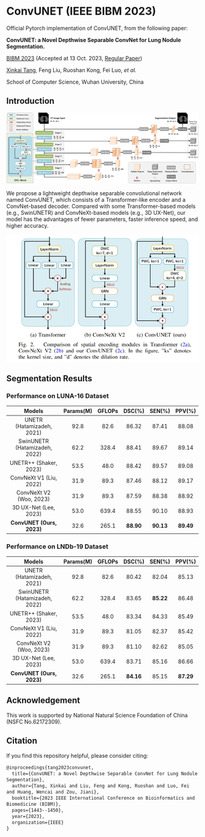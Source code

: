 # ConvUNET (IEEE BIBM 2023)

Official Pytorch implementation of ConvUNET, from the following paper:

**ConvUNET: a Novel Depthwise Separable ConvNet for Lung Nodule Segmentation.**

[BIBM 2023](https://bidma.cpsc.ucalgary.ca/IEEE-BIBM-2023/) (Accepted at 13 Oct. 2023, [Regular Paper](https://ieeexplore.ieee.org/document/10385928))

[Xinkai Tang](https://xinkai-tang.github.io), Feng Liu, Ruoshan Kong, Fei Luo, *et al.*

School of Computer Science, Wuhan University, China


## Introduction

![](figures/ConvUNET.png)

We propose a lightweight depthwise separable convolutional network named ConvUNET, which consists of a Transformer-like encoder and a ConvNet-based decoder.
Compared with some Transformer-based models (e.g., SwinUNETR) and ConvNeXt-based models (e.g., 3D UX-Net), our model has the advantages of fewer parameters, faster inference speed, and higher accuracy. 

![](figures/BasicBlocks.png)


## Segmentation Results
### Performance on LUNA-16 Dataset
|            Models             | Params(M) | GFLOPs |  DSC(\%)  |  SEN(\%)  |  PPV(\%)  |
| :---------------------------: | :-------: | :----: | :-------: | :-------: | :-------: |
|   UNETR (Hatamizadeh, 2021)   |   92.8    |  82.6  |   86.32   |   87.41   |   88.08   |
| SwinUNETR (Hatamizadeh, 2022) |   62.2    | 328.4  |   88.41   |   89.67   |   89.14   |
|    UNETR++ (Shaker, 2023)     |   53.5    |  48.0  |   88.42   |   89.57   |   89.08   |
|    ConvNeXt V1 (Liu, 2022)    |   31.9    |  89.3  |   87.46   |   88.12   |   89.17   |
|    ConvNeXt V2 (Woo, 2023)    |   31.9    |  89.3  |   87.59   |   88.38   |   88.92   |
|     3D UX-Net (Lee, 2023)     |   53.0    | 639.4  |   88.55   |   90.10   |   88.93   |
|   **ConvUNET (Ours, 2023)**   |   32.6    | 265.1  | **88.90** | **90.13** | **89.49** |

### Performance on LNDb-19 Dataset
|            Models             | Params(M) | GFLOPs |  DSC(\%)  |  SEN(\%)  |  PPV(\%)  |
| :---------------------------: | :-------: | :----: | :-------: | :-------: | :-------: |
|   UNETR (Hatamizadeh, 2021)   |   92.8    |  82.6  |   80.42   |   82.04   |   85.13   |
| SwinUNETR (Hatamizadeh, 2022) |   62.2    | 328.4  |   83.65   | **85.22** |   86.48   |
|    UNETR++ (Shaker, 2023)     |   53.5    |  48.0  |   83.34   |   84.33   |   85.49   |
|    ConvNeXt V1 (Liu, 2022)    |   31.9    |  89.3  |   81.05   |   82.37   |   85.42   |
|    ConvNeXt V2 (Woo, 2023)    |   31.9    |  89.3  |   81.10   |   82.62   |   85.05   |
|     3D UX-Net (Lee, 2023)     |   53.0    | 639.4  |   83.71   |   85.16   |   86.66   |
|   **ConvUNET (Ours, 2023)**   |   32.6    | 265.1  | **84.16** |   85.15   | **87.29** |


## Acknowledgement
This work is supported by National Natural Science Foundation of China (NSFC No.62172309).


## Citation 
If you find this repository helpful, please consider citing:
```
@inproceedings{tang2023convunet,
  title={ConvUNET: a Novel Depthwise Separable ConvNet for Lung Nodule Segmentation},
  author={Tang, Xinkai and Liu, Feng and Kong, Ruoshan and Luo, Fei and Huang, Wencai and Zou, Jiani},
  booktitle={2023 IEEE International Conference on Bioinformatics and Biomedicine (BIBM)},
  pages={1443--1450},
  year={2023},
  organization={IEEE}
}
```
